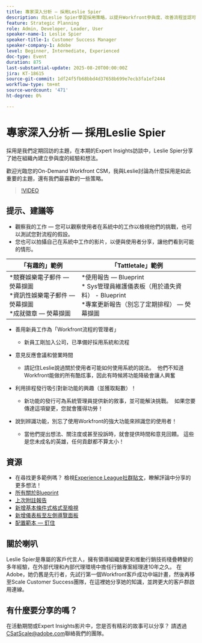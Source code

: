```yaml
---
title: 專家深入分析 — 採用Leslie Spier
description: 向Leslie Spier學習採用策略，以提升Workfront參與度、改善流程並認可使用者貢獻。
feature: Strategic Planning
role: Admin, Developer, Leader, User
speaker-name-1: Leslie Spier
speaker-title-1: Customer Success Manager
speaker-company-1: Adobe
level: Beginner, Intermediate, Experienced
doc-type: Event
duration: 875
last-substantial-update: 2025-08-20T00:00:00Z
jira: KT-18615
source-git-commit: 1df24f5fb68bbd4d37658b699e7ecb3fa1ef2444
workflow-type: tm+mt
source-wordcount: '471'
ht-degree: 0%

---
```



# 專家深入分析 — 採用Leslie Spier

採用是我們定期回訪的主題，在本期的Expert Insights訪談中，Leslie Spier分享了她在組織內建立參與度的經驗和想法。

歡迎光臨您的On-Demand Workfront CSM，我與Leslie討論為什麼採用是如此重要的主題，還有我們最喜歡的一些策略。

>[!VIDEO](https://video.tv.adobe.com/v/3469938/?learn=on&enablevpops&captions=chi_hant)

## 提示、建議等

* 觀察我的工作 — 您可以觀察使用者在系統中的工作以檢視他們的挑戰，也可以測試您對流程的假設。 
* 您也可以拍攝自己在系統中工作的影片，以便與使用者分享，讓他們看到可能的情形。 


| 「有趣的」範例  | 「Tattletale」範例 |
|---|---|
| *競賽娛樂電子郵件 — 熒幕擷圖<br> *資訊性娛樂電子郵件 — 熒幕擷圖<br> *成就徽章 — 熒幕擷圖  | *使用報告 — Blueprint <br> * Sys管理員維護儀表板（用於遺失資料） - Blueprint <br> *專案更新報告（別忘了定期排程） — 熒幕擷圖 |


* 善用新員工作為「Workfront流程的管理者」 
   * 新員工剛加入公司，已準備好採用系統和流程 

* 意見反應會議和營業時間 
   * 請記住Leslie說過關於使用者可能如何使用系統的說法。  他們不知道Workfront能做的所有酷炫事，因此有時候將功能降級會讓人興奮 

* 利用排程發行吸引對新功能的興趣（並獲取點數）！ 
   * 新功能的發行可為系統管理員提供新的敘事，並可能解決挑戰。  如果您要傳達這項變更，您就會獲得功勞！ 

* 說到辨識功能，別忘了使用Workfront的強大功能來辨識您的使用者！ 
   * 當他們提出想法、關注度或甚至投訴時，就會提供時間和意見回饋。 這些是您未成名的英雄，任何貢獻都不算太小！  

## 資源

* 在尋找更多範例嗎？ 檢視[Experience League社群貼文](https://experienceleaguecommunities.adobe.com/t5/workfront-discussions/video-august-2023-workfront-expert-insights-adoption-with-leslie/td-p/613314)，瞭解評論中分享的更多想法！
* [所有關於Blueprint](https://experienceleague.adobe.com/docs/workfront/using/administration-and-setup/blueprints/blueprints.html?lang=zh-Hant)
* [上次附註報告](https://experienceleague.adobe.com/docs/workfront/using/basics/update-work-items-view-updates/view-all-updates-in-a-report.html?lang=zh-Hant)
* [新增基本條件式格式至檢視](https://experienceleague.adobe.com/docs/workfront-learn/tutorials-workfront/reporting/basic-reporting/add-basic-conditional-formatting-to-a-view.html?lang=zh-Hant)
* [新增儀表板至左側導覽面板](https://experienceleague.adobe.com/docs/workfront/using/basics/navigate/simplified-left-navigation.html?lang=zh-Hant)
* [配置範本 — 釘住](https://experienceleague.adobe.com/docs/workfront/using/administration-and-setup/customize/layout-templates/customize-pinned-pages.html?lang=zh-Hant)

## 關於喇叭

Leslie Spier是專屬的客戶代言人，擁有領導組織變更和推動行銷技術棧疊轉變的多年經驗，在外部代理和內部代理環境中擔任行銷專案經理達10年之久。 在Adobe，她仍舊是先行者，先試行第一個Workfront客戶成功中端計畫，然後再移至Scale Customer Success團隊，在這裡她分享她的知識，並跨更大的客戶群啟用連線。 

## 有什麼要分享的嗎？

在活動期間或Expert Insights影片中，您是否有精彩的故事可以分享？ 請透過[CSatScale@adobe.com](mailto:CSatScale@adobe.com)聯絡我們的團隊。
